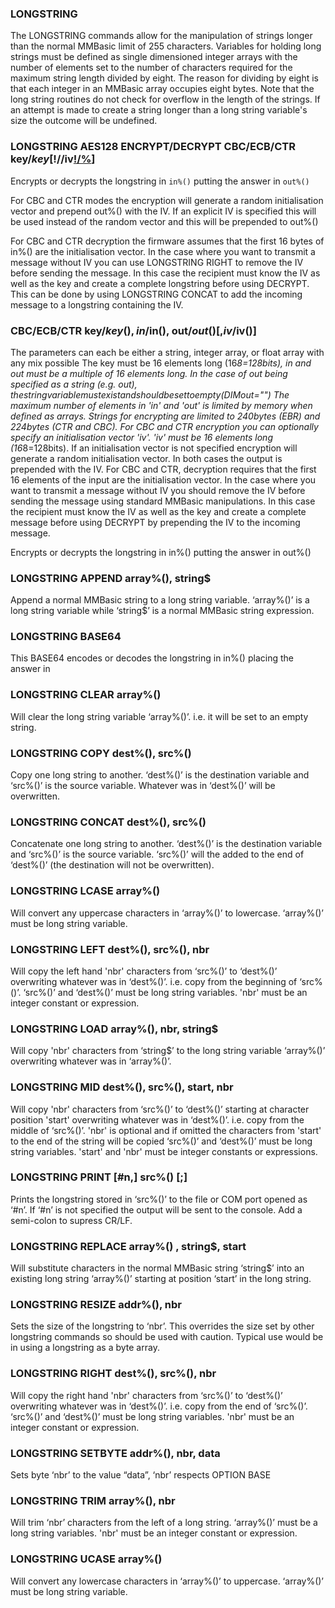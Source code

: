 

### LONGSTRING

The LONGSTRING commands allow for the manipulation of strings longer than the normal MMBasic limit of 255 characters. Variables for holding long strings must be defined as single dimensioned integer arrays with the number of elements set to the number of characters required for the maximum string length divided by eight. The reason for dividing by eight is that each integer in an MMBasic array occupies eight bytes. Note that the long string routines do not check for overflow in the length of the strings. If an attempt is made to create a string longer than a long string variable's size the outcome will be undefined.

### LONGSTRING AES128 ENCRYPT/DECRYPT CBC/ECB/CTR key$/key[!/%](), in%(), out%() [,iv$/iv[!/%]()]

Encrypts or decrypts the longstring in `in%()` putting the answer in `out%()`

For CBC and CTR modes the encryption will generate a random initialisation vector and prepend out%() with the IV. If an explicit IV is specified this will be used instead of the random vector and this will be prepended to out%() 



For CBC and CTR decryption the firmware assumes that the first 16 bytes of in%() are the initialisation vector. In the case where you want to transmit a message without IV you can use LONGSTRING RIGHT to remove the IV before sending the message. In this case the recipient must know the IV as well as the key and create a complete longstring before using DECRYPT. This can be done by using LONGSTRING CONCAT to add the incoming message to a longstring containing the IV.

### CBC/ECB/CTR key$/key(), in$/in(), out$/out() [,iv$/iv()]

The parameters can each be either a string, integer array, or float array with any mix possible The key must be 16 elements long (16*8=128bits), in and out must be a multiple of 16 elements long. In the case of out being specified as a string (e.g. out$), the string variable must exist and should be set to empty (DIM out$="") The maximum number of elements in 'in' and 'out' is limited by memory when defined as arrays. Strings for encrypting are limited to 240bytes (EBR) and 224bytes (CTR and CBC). For CBC and CTR encryption you can optionally specify an initialisation vector 'iv'. 'iv' must be 16 elements long (16*8=128bits). If an initialisation vector is not specified encryption will generate a random initialisation vector. In both cases the output is prepended with the IV. For CBC and CTR, decryption requires that the first 16 elements of the input are the initialisation vector. In the case where you want to transmit a message without IV you should remove the IV before sending the message using standard MMBasic manipulations. In this case the recipient must know the IV as well as the key and create a complete message before using DECRYPT by prepending the IV to the incoming message.


Encrypts or decrypts the longstring in in%() putting the answer in out%()

### LONGSTRING APPEND array%(), string$

Append a normal MMBasic string to a long string variable. ‘array%()’ is a long string variable while ‘string$’ is a normal MMBasic string expression.

### LONGSTRING BASE64

This BASE64 encodes or decodes the longstring in in%() placing the answer in

### LONGSTRING CLEAR array%()

Will clear the long string variable ‘array%()’. i.e. it will be set to an empty string.

### LONGSTRING COPY dest%(), src%()

Copy one long string to another. ‘dest%()’ is the destination variable and ‘src%()’ is the source variable. Whatever was in ‘dest%()’ will be overwritten.

### LONGSTRING CONCAT dest%(), src%()

Concatenate one long string to another. ‘dest%()’ is the destination variable and ‘src%()’ is the source variable. ‘src%()’ will the added to the end of ‘dest%()’ (the destination will not be overwritten).

### LONGSTRING LCASE array%()

Will convert any uppercase characters in ‘array%()’ to lowercase. ‘array%()’ must be long string variable.

### LONGSTRING LEFT dest%(), src%(), nbr

Will copy the left hand 'nbr' characters from ‘src%()’ to ‘dest%()’ overwriting whatever was in ‘dest%()’. i.e. copy from the beginning of ‘src%()’. ‘src%()’ and ‘dest%()’ must be long string variables. 'nbr' must be an integer constant or expression.

### LONGSTRING LOAD array%(), nbr, string$

Will copy 'nbr' characters from ‘string$’ to the long string variable ‘array%()’ overwriting whatever was in ‘array%()’.

### LONGSTRING MID dest%(), src%(), start, nbr

Will copy 'nbr' characters from ‘src%()’ to ‘dest%()’ starting at character position 'start' overwriting whatever was in ‘dest%()’. i.e. copy from the middle of ‘src%()’. 'nbr' is optional and if omitted the characters from 'start' to the end of the string will be copied ‘src%()’ and ‘dest%()’ must be long string variables. 'start' and 'nbr' must be integer constants or expressions.

### LONGSTRING PRINT [#n,] src%() [;]

Prints the longstring stored in ‘src%()’ to the file or COM port opened as ‘#n’. If ‘#n’ is not specified the output will be sent to the console. Add a semi-colon to supress CR/LF.

### LONGSTRING REPLACE array%() , string$, start

Will substitute characters in the normal MMBasic string ‘string$’ into an existing long string ‘array%()’ starting at position ‘start’ in the long string.

### LONGSTRING RESIZE addr%(), nbr

Sets the size of the longstring to ‘nbr’. This overrides the size set by other longstring commands so should be used with caution. Typical use would be in using a longstring as a byte array.

### LONGSTRING RIGHT dest%(), src%(), nbr

Will copy the right hand 'nbr' characters from ‘src%()’ to ‘dest%()’ overwriting whatever was in ‘dest%()’. i.e. copy from the end of ‘src%()’. ‘src%()’ and ‘dest%()’ must be long string variables. 'nbr' must be an integer constant or expression.

### LONGSTRING SETBYTE addr%(), nbr, data

Sets byte ‘nbr’ to the value “data”, ‘nbr’ respects OPTION BASE

### LONGSTRING TRIM array%(), nbr

Will trim ‘nbr’ characters from the left of a long string. ‘array%()’ must be a long string variables. 'nbr' must be an integer constant or expression.

### LONGSTRING UCASE array%()

Will convert any lowercase characters in ‘array%()’ to uppercase. ‘array%()’ must be long string variable.